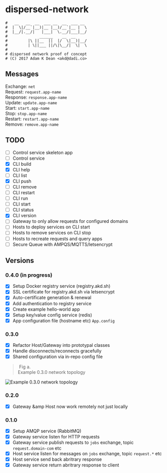 # dispersed-network

```
#   __   __  __  ___ __  __  ___ __
#  |  \|/__`|__)|__ |__)/__`|__ |  \
#  |__/|.__/|   |___|  \.__/|___|__/
#              ______    __  __
#         |\ ||__  ||  |/  \|__)|__/
#         | \||___ ||/\|\__/|  \|  \
#
# dispersed network proof of concept
# (C) 2017 Adam K Dean <akd@dadi.co>
```

## Messages

Exchange: `net`  
Request: `request.app-name`  
Response: `response.app-name`  
Update: `update.app-name`  
Start: `start.app-name`  
Stop: `stop.app-name`  
Restart: `restart.app-name`  
Remove: `remove.app-name`  

## TODO

- [ ] Control service skeleton app
- [ ] Control service 
- [x] CLI build
- [x] CLI help
- [ ] CLI list
- [x] CLI push
- [ ] CLI remove
- [ ] CLI restart
- [ ] CLI run
- [ ] CLI start
- [ ] CLI status
- [x] CLI version
- [ ] Gateway to only allow requests for configured domains 
- [ ] Hosts to deploy services on CLI start
- [ ] Hosts to remove services on CLI stop
- [ ] Hosts to recreate requests and query apps
- [ ] Secure Queue with AMPQS/MQTTS/letsencrypt

## Versions

### 0.4.0 (in progress)

- [x] Setup Docker registry service (registry.akd.sh)
- [x] SSL certificate for registry.akd.sh via letsencrypt
- [x] Auto-certificate generation &amp; renewal 
- [x] Add authentication to registry service 
- [x] Create example hello-world app
- [x] Setup key/value config service (redis)
- [x] App configuration file (hostname etc) `App.config`

### 0.3.0 

- [x] Refactor Host/Gateway into prototypal classes
- [x] Handle disconnects/reconnects gracefully
- [x] Shared configuration via in-repo config file

> Fig a.  
> Example 0.3.0 network topology

![Example 0.3.0 network topology](https://i.imgur.com/NqAbwym.png)

### 0.2.0

- [x] Gateway &amp Host now work remotely not just locally

### 0.1.0

- [x] Setup AMQP service (RabbitMQ)
- [x] Gateway service listen for HTTP requests
- [x] Gateway service publish requests to `jobs` exchange, topic `request.domain-com` etc
- [x] Host service listen for messages on `jobs` exchange, topic `request.*` etc
- [x] Host service send back abritrary response
- [x] Gateway service return abritrary response to client